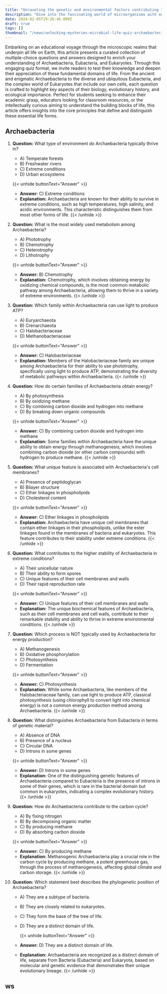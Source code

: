 ```yaml
---
title: "Unraveling the genetic and environmental factors contributing to neurodevelopmental disorders"
description: "Dive into the fascinating world of microorganisms with our interactive quiz, exploring the unique characteristics, evolutionary insights, and ecological roles of Archaebacteria, Eubacteria, and Eukaryotes. Perfect for enthusiasts and scholars alike, this article promises to enrich your understanding of life's microscopic foundations."
date: 2024-02-05T19:26:46.099Z
draft: true
tags: []
thumbnail: "/news/unlocking-mysteries-microbial-life-quiz-archaebacteria-eubacteria-eukaryotes/thumb.png"
---
```


Embarking on an educational voyage through the microscopic realms that underpin all life on Earth, this article presents a curated collection of multiple-choice questions and answers designed to enrich your understanding of Archaebacteria, Eubacteria, and Eukaryotes. Through this engaging quiz format, we invite readers to test their knowledge and deepen their appreciation of these fundamental domains of life. From the ancient and enigmatic Archaebacteria to the diverse and ubiquitous Eubacteria, and the complex world of Eukaryotes that include our own cells, each question is crafted to highlight key aspects of their biology, evolutionary history, and ecological importance. Perfect for students seeking to enhance their academic grasp, educators looking for classroom resources, or the intellectually curious aiming to understand the building blocks of life, this article offers insights into the core principles that define and distinguish these essential life forms.


## Archaebacteria

1. **Question:** What type of environment do Archaebacteria typically thrive in?
   - A) Temperate forests
   - B) Freshwater rivers
   - C) Extreme conditions
   - D) Urban ecosystems
	
	{{< unhide buttonText="Answer" >}}
   - **Answer:** C) Extreme conditions
   - **Explanation:** Archaebacteria are known for their ability to survive in extreme conditions, such as high temperatures, high salinity, and acidic environments. This characteristic distinguishes them from most other forms of life.
  {{< /unhide >}}

2. **Question:** What is the most widely used metabolism among Archaebacteria?
   - A) Phototrophy
   - B) Chemotrophy
   - C) Heterotrophy
   - D) Lithotrophy
  
	{{< unhide buttonText="Answer" >}}
   - **Answer:** B) Chemotrophy
   - **Explanation:** Chemotrophy, which involves obtaining energy by oxidizing chemical compounds, is the most common metabolic pathway among Archaebacteria, allowing them to thrive in a variety of extreme environments.
	{{< /unhide >}}

1. **Question:** Which family within Archaebacteria can use light to produce ATP?
   - A) Euryarchaeota
   - B) Crenarchaeota
   - C) Halobacteriaceae
   - D) Methanobacteriaceae
  
	{{< unhide buttonText="Answer" >}}
   - **Answer:** C) Halobacteriaceae
   - **Explanation:** Members of the Halobacteriaceae family are unique among Archaebacteria for their ability to use phototrophy, specifically using light to produce ATP, demonstrating the diversity of metabolic pathways within Archaebacteria.
	{{< /unhide >}}

2. **Question:** How do certain families of Archaebacteria obtain energy?
   - A) By photosynthesis
   - B) By oxidizing methane
   - C) By combining carbon dioxide and hydrogen into methane
   - D) By breaking down organic compounds
	
	{{< unhide buttonText="Answer" >}}
   - **Answer:** C) By combining carbon dioxide and hydrogen into methane
   - **Explanation:** Some families within Archaebacteria have the unique ability to obtain energy through methanogenesis, which involves combining carbon dioxide (or other carbon compounds) with hydrogen to produce methane.
	{{< /unhide >}}

3. **Question:** What unique feature is associated with Archaebacteria's cell membranes?
   - A) Presence of peptidoglycan
   - B) Bilayer structure
   - C) Ether linkages in phospholipids
   - D) Cholesterol content
  
	{{< unhide buttonText="Answer" >}}
   - **Answer:** C) Ether linkages in phospholipids
   - **Explanation:** Archaebacteria have unique cell membranes that contain ether linkages in their phospholipids, unlike the ester linkages found in the membranes of bacteria and eukaryotes. This feature contributes to their stability under extreme conditions.
  {{< /unhide >}}

4. **Question:** What contributes to the higher stability of Archaebacteria in extreme conditions?
   - A) Their unicellular nature
   - B) Their ability to form spores
   - C) Unique features of their cell membranes and walls
   - D) Their rapid reproduction rate
	
	{{< unhide buttonText="Answer" >}}
   - **Answer:** C) Unique features of their cell membranes and walls
   - **Explanation:** The unique biochemical features of Archaebacteria, such as their cell membranes and cell walls, contribute to their remarkable stability and ability to thrive in extreme environmental conditions.
	{{< /unhide >}}

5. **Question:** Which process is NOT typically used by Archaebacteria for energy production?
   - A) Methanogenesis
   - B) Oxidative phosphorylation
   - C) Photosynthesis
   - D) Fermentation
	
	{{< unhide buttonText="Answer" >}}
   - **Answer:** C) Photosynthesis
   - **Explanation:** While some Archaebacteria, like members of the Halobacteriaceae family, can use light to produce ATP, classical photosynthesis (using chlorophyll to convert light into chemical energy) is not a common energy production method among Archaebacteria.
  {{< /unhide >}}

6. **Question:** What distinguishes Archaebacteria from Eubacteria in terms of genetic material?
   - A) Absence of DNA
   - B) Presence of a nucleus
   - C) Circular DNA
   - D) Introns in some genes
	
	{{< unhide buttonText="Answer" >}}
   - **Answer:** D) Introns in some genes
   - **Explanation:** One of the distinguishing genetic features of Archaebacteria compared to Eubacteria is the presence of introns in some of their genes, which is rare in the bacterial domain but common in eukaryotes, indicating a complex evolutionary history.
	{{< /unhide >}}

7. **Question:** How do Archaebacteria contribute to the carbon cycle?
   - A) By fixing nitrogen
   - B) By decomposing organic matter
   - C) By producing methane
   - D) By absorbing carbon dioxide
	
	{{< unhide buttonText="Answer" >}}
   - **Answer:** C) By producing methane
   - **Explanation:** Methanogenic Archaebacteria play a crucial role in the carbon cycle by producing methane, a potent greenhouse gas, through the process of methanogenesis, affecting global climate and carbon storage.
	{{< /unhide >}}

1.  **Question:** Which statement best describes the phylogenetic position of Archaebacteria?
    - A) They are a subtype of bacteria.
    - B) They are closely related to eukaryotes.
    - C) They form the base of the tree of life.
    - D) They are a distinct domain of life.

		{{< unhide buttonText="Answer" >}}
    - **Answer:** D) They are a distinct domain of life.
    - **Explanation:** Archaebacteria are recognized as a distinct domain of life, separate from Bacteria (Eubacteria) and Eukaryota, based on molecular and genetic evidence that demonstrates their unique evolutionary lineage.
		{{< /unhide >}}

## ws
